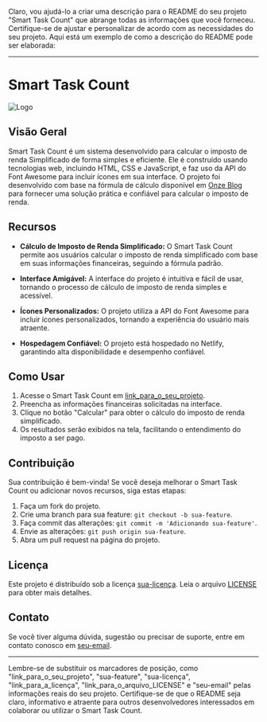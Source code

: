 Claro, vou ajudá-lo a criar uma descrição para o README do seu projeto "Smart Task Count" que abrange todas as informações que você forneceu. Certifique-se de ajustar e personalizar de acordo com as necessidades do seu projeto. Aqui está um exemplo de como a descrição do README pode ser elaborada:

---

# Smart Task Count

![Logo](link_para_o_seu_logo.png)

## Visão Geral

Smart Task Count é um sistema desenvolvido para calcular o imposto de renda Simplificado de forma simples e eficiente. Ele é construído usando tecnologias web, incluindo HTML, CSS e JavaScript, e faz uso da API do Font Awesome para incluir ícones em sua interface. O projeto foi desenvolvido com base na fórmula de cálculo disponível em [Onze Blog](https://www.onze.com.br/blog/calcular-imposto-de-renda/) para fornecer uma solução prática e confiável para calcular o imposto de renda.

## Recursos

- **Cálculo de Imposto de Renda Simplificado:** O Smart Task Count permite aos usuários calcular o imposto de renda simplificado com base em suas informações financeiras, seguindo a fórmula padrão.

- **Interface Amigável:** A interface do projeto é intuitiva e fácil de usar, tornando o processo de cálculo de imposto de renda simples e acessível.

- **Ícones Personalizados:** O projeto utiliza a API do Font Awesome para incluir ícones personalizados, tornando a experiência do usuário mais atraente.

- **Hospedagem Confiável:** O projeto está hospedado no Netlify, garantindo alta disponibilidade e desempenho confiável.

## Como Usar

1. Acesse o Smart Task Count em [link_para_o_seu_projeto](link_para_o_projeto).
2. Preencha as informações financeiras solicitadas na interface.
3. Clique no botão "Calcular" para obter o cálculo do imposto de renda simplificado.
4. Os resultados serão exibidos na tela, facilitando o entendimento do imposto a ser pago.

## Contribuição

Sua contribuição é bem-vinda! Se você deseja melhorar o Smart Task Count ou adicionar novos recursos, siga estas etapas:

1. Faça um fork do projeto.
2. Crie uma branch para sua feature: `git checkout -b sua-feature`.
3. Faça commit das alterações: `git commit -m 'Adicionando sua-feature'`.
4. Envie as alterações: `git push origin sua-feature`.
5. Abra um pull request na página do projeto.

## Licença

Este projeto é distribuído sob a licença [sua-licença](link_para_a_licença). Leia o arquivo [LICENSE](link_para_o_arquivo_LICENSE) para obter mais detalhes.

## Contato

Se você tiver alguma dúvida, sugestão ou precisar de suporte, entre em contato conosco em [seu-email](mailto:seu-email).

---

Lembre-se de substituir os marcadores de posição, como "link_para_o_seu_projeto", "sua-feature", "sua-licença", "link_para_a_licença", "link_para_o_arquivo_LICENSE" e "seu-email" pelas informações reais do seu projeto. Certifique-se de que o README seja claro, informativo e atraente para outros desenvolvedores interessados em colaborar ou utilizar o Smart Task Count.
